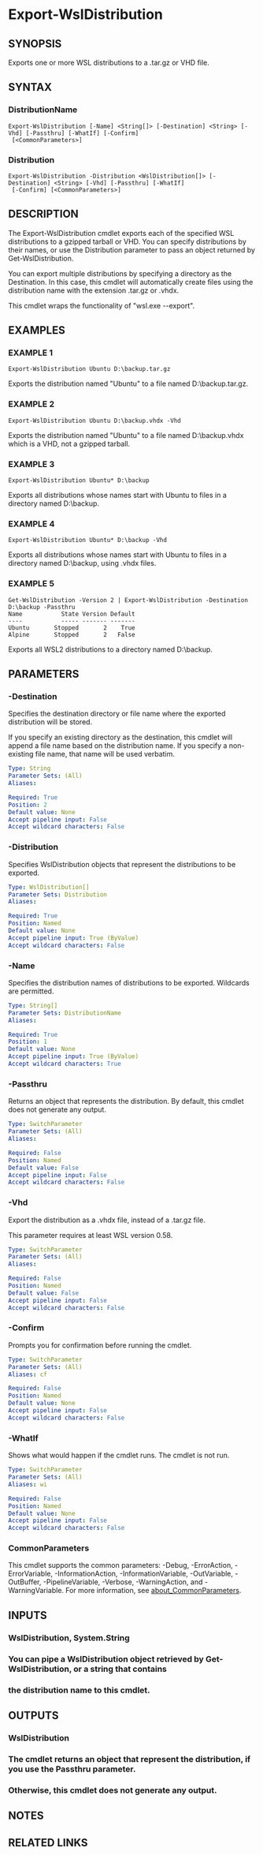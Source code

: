 ﻿---
external help file: Wsl-help.xml
Module Name: Wsl
online version:
schema: 2.0.0
---

# Export-WslDistribution

## SYNOPSIS
Exports one or more WSL distributions to a .tar.gz or VHD file.

## SYNTAX

### DistributionName
```
Export-WslDistribution [-Name] <String[]> [-Destination] <String> [-Vhd] [-Passthru] [-WhatIf] [-Confirm]
 [<CommonParameters>]
```

### Distribution
```
Export-WslDistribution -Distribution <WslDistribution[]> [-Destination] <String> [-Vhd] [-Passthru] [-WhatIf]
 [-Confirm] [<CommonParameters>]
```

## DESCRIPTION
The Export-WslDistribution cmdlet exports each of the specified WSL distributions to a gzipped
tarball or VHD.
You can specify distributions by their names, or use the Distribution parameter to
pass an object returned by Get-WslDistribution.

You can export multiple distributions by specifying a directory as the Destination.
In this case,
this cmdlet will automatically create files using the distribution name with the extension .tar.gz
or .vhdx.

This cmdlet wraps the functionality of "wsl.exe --export".

## EXAMPLES

### EXAMPLE 1
```
Export-WslDistribution Ubuntu D:\backup.tar.gz
```

Exports the distribution named "Ubuntu" to a file named D:\backup.tar.gz.

### EXAMPLE 2
```
Export-WslDistribution Ubuntu D:\backup.vhdx -Vhd
```

Exports the distribution named "Ubuntu" to a file named D:\backup.vhdx which is a VHD, not a gzipped
tarball.

### EXAMPLE 3
```
Export-WslDistribution Ubuntu* D:\backup
```

Exports all distributions whose names start with Ubuntu to files in a directory named D:\backup.

### EXAMPLE 4
```
Export-WslDistribution Ubuntu* D:\backup -Vhd
```

Exports all distributions whose names start with Ubuntu to files in a directory named D:\backup,
using .vhdx files.

### EXAMPLE 5
```
Get-WslDistribution -Version 2 | Export-WslDistribution -Destination D:\backup -Passthru
Name           State Version Default
----           ----- ------- -------
Ubuntu       Stopped       2    True
Alpine       Stopped       2   False
```

Exports all WSL2 distributions to a directory named D:\backup.

## PARAMETERS

### -Destination
Specifies the destination directory or file name where the exported distribution will be stored.

If you specify an existing directory as the destination, this cmdlet will append a file name based
on the distribution name.
If you specify a non-existing file name, that name will be used verbatim.

```yaml
Type: String
Parameter Sets: (All)
Aliases:

Required: True
Position: 2
Default value: None
Accept pipeline input: False
Accept wildcard characters: False
```

### -Distribution
Specifies WslDistribution objects that represent the distributions to be exported.

```yaml
Type: WslDistribution[]
Parameter Sets: Distribution
Aliases:

Required: True
Position: Named
Default value: None
Accept pipeline input: True (ByValue)
Accept wildcard characters: False
```

### -Name
Specifies the distribution names of distributions to be exported.
Wildcards are permitted.

```yaml
Type: String[]
Parameter Sets: DistributionName
Aliases:

Required: True
Position: 1
Default value: None
Accept pipeline input: True (ByValue)
Accept wildcard characters: True
```

### -Passthru
Returns an object that represents the distribution.
By default, this cmdlet does not generate any
output.

```yaml
Type: SwitchParameter
Parameter Sets: (All)
Aliases:

Required: False
Position: Named
Default value: False
Accept pipeline input: False
Accept wildcard characters: False
```

### -Vhd
Export the distribution as a .vhdx file, instead of a .tar.gz file.

This parameter requires at least WSL version 0.58.

```yaml
Type: SwitchParameter
Parameter Sets: (All)
Aliases:

Required: False
Position: Named
Default value: False
Accept pipeline input: False
Accept wildcard characters: False
```

### -Confirm
Prompts you for confirmation before running the cmdlet.

```yaml
Type: SwitchParameter
Parameter Sets: (All)
Aliases: cf

Required: False
Position: Named
Default value: None
Accept pipeline input: False
Accept wildcard characters: False
```

### -WhatIf
Shows what would happen if the cmdlet runs.
The cmdlet is not run.

```yaml
Type: SwitchParameter
Parameter Sets: (All)
Aliases: wi

Required: False
Position: Named
Default value: None
Accept pipeline input: False
Accept wildcard characters: False
```

### CommonParameters
This cmdlet supports the common parameters: -Debug, -ErrorAction, -ErrorVariable, -InformationAction, -InformationVariable, -OutVariable, -OutBuffer, -PipelineVariable, -Verbose, -WarningAction, and -WarningVariable. For more information, see [about_CommonParameters](http://go.microsoft.com/fwlink/?LinkID=113216).

## INPUTS

### WslDistribution, System.String
### You can pipe a WslDistribution object retrieved by Get-WslDistribution, or a string that contains
### the distribution name to this cmdlet.
## OUTPUTS

### WslDistribution
### The cmdlet returns an object that represent the distribution, if you use the Passthru parameter.
### Otherwise, this cmdlet does not generate any output.
## NOTES

## RELATED LINKS
